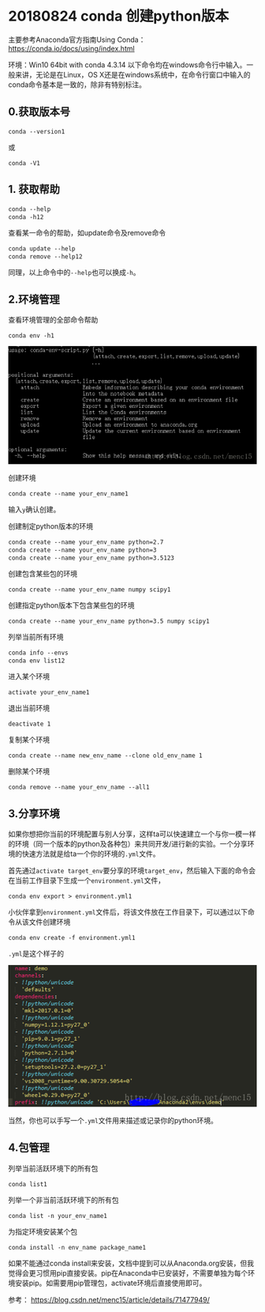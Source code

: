 # 20180824 conda 创建python版本

主要参考Anaconda官方指南Using Conda：<https://conda.io/docs/using/index.html>

环境：Win10 64bit with conda 4.3.14 
以下命令均在windows命令行中输入。一般来讲，无论是在Linux，OS X还是在windows系统中，在命令行窗口中输入的conda命令基本是一致的，除非有特别标注。

## 0.获取版本号

```
conda --version1
```

或

```
conda -V1
```

## 1. 获取帮助

```
conda --help
conda -h12
```

查看某一命令的帮助，如update命令及remove命令

```
conda update --help
conda remove --help12
```

同理，以上命令中的`--help`也可以换成`-h`。

## 2.环境管理

查看环境管理的全部命令帮助

```
conda env -h1
```

![](01.png)

创建环境

```
conda create --name your_env_name1
```

输入`y`确认创建。

创建制定python版本的环境

```
conda create --name your_env_name python=2.7
conda create --name your_env_name python=3
conda create --name your_env_name python=3.5123
```

创建包含某些包的环境

```
conda create --name your_env_name numpy scipy1
```

创建指定python版本下包含某些包的环境

```
conda create --name your_env_name python=3.5 numpy scipy1
```

列举当前所有环境

```
conda info --envs
conda env list12
```

进入某个环境

```
activate your_env_name1
```

退出当前环境

```
deactivate 1
```

复制某个环境

```
conda create --name new_env_name --clone old_env_name 1
```

删除某个环境

```
conda remove --name your_env_name --all1
```

## 3.分享环境

如果你想把你当前的环境配置与别人分享，这样ta可以快速建立一个与你一模一样的环境（同一个版本的python及各种包）来共同开发/进行新的实验。一个分享环境的快速方法就是给ta一个你的环境的`.yml`文件。

首先通过`activate target_env`要分享的环境`target_env`，然后输入下面的命令会在当前工作目录下生成一个`environment.yml`文件，

```
conda env export > environment.yml1
```

小伙伴拿到`environment.yml`文件后，将该文件放在工作目录下，可以通过以下命令从该文件创建环境

```
conda env create -f environment.yml1
```

`.yml`是这个样子的 

![](02.png)

当然，你也可以手写一个`.yml`文件用来描述或记录你的python环境。

## 4.包管理

列举当前活跃环境下的所有包

```
conda list1
```

列举一个非当前活跃环境下的所有包

```
conda list -n your_env_name1
```

为指定环境安装某个包

```
conda install -n env_name package_name1
```

如果不能通过conda install来安装，文档中提到可以从Anaconda.org安装，但我觉得会更习惯用pip直接安装。pip在Anaconda中已安装好，不需要单独为每个环境安装pip。如需要用pip管理包，activate环境后直接使用即可。

参考： https://blog.csdn.net/menc15/article/details/71477949/

